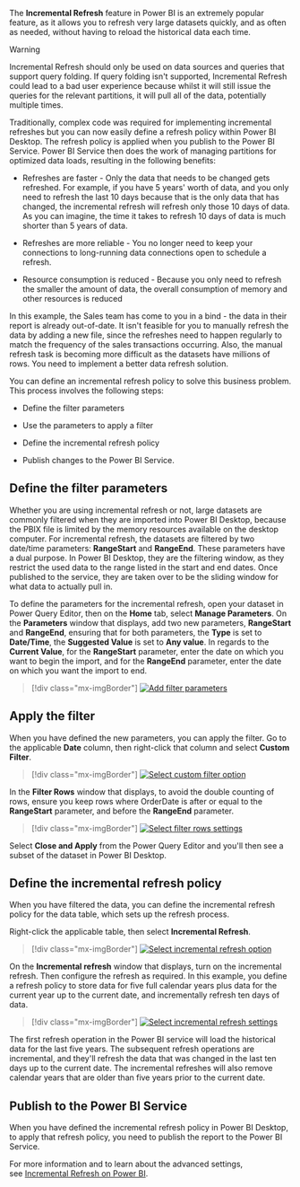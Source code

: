 The **Incremental Refresh** feature in Power BI is an extremely popular feature, as it allows you to refresh very large datasets quickly, and as often as needed, without having to reload the historical data each time.

> [!WARNING]
> Incremental Refresh should only be used on data sources and queries that support query folding. If query folding isn't supported, Incremental Refresh could lead to a bad user experience because whilst it will still issue the queries for the relevant partitions, it will pull all of the data, potentially multiple times.

Traditionally, complex code was required for implementing incremental refreshes but you can now easily define a refresh policy within Power BI Desktop. The refresh policy is applied when you publish to the Power BI Service. Power BI Service then does the work of managing partitions for optimized data loads, resulting in the following benefits:

-   Refreshes are faster - Only the data that needs to be changed gets refreshed. For example, if you have 5 years' worth of data, and you only need to refresh the last 10 days because that is the only data that has changed, the incremental refresh will refresh only those 10 days of data. As you can imagine, the time it takes to refresh 10 days of data is much shorter than 5 years of data.

-   Refreshes are more reliable - You no longer need to keep your connections to long-running data connections open to schedule a refresh.

-   Resource consumption is reduced - Because you only need to refresh the smaller the amount of data, the overall consumption of memory and other resources is reduced

In this example, the Sales team has come to you in a bind - the data in their report is already out-of-date. It isn't feasible for you to manually refresh the data by adding a new file, since the refreshes need to happen regularly to match the frequency of the sales transactions occurring. Also, the manual refresh task is becoming more difficult as the datasets have millions of rows. You need to implement a better data refresh solution.

You can define an incremental refresh policy to solve this business problem. This process involves the following steps:

-   Define the filter parameters

-   Use the parameters to apply a filter

-   Define the incremental refresh policy

-   Publish changes to the Power BI Service.

## Define the filter parameters

Whether you are using incremental refresh or not, large datasets are commonly filtered when they are imported into Power BI Desktop, because the PBIX file is limited by the memory resources available on the desktop computer. For incremental refresh, the datasets are filtered by two date/time parameters: **RangeStart** and **RangeEnd**. These parameters have a dual purpose. In Power BI Desktop, they are the filtering window, as they restrict the used data to the range listed in the start and end dates. Once published to the service, they are taken over to be the sliding window for what data to actually pull in.

To define the parameters for the incremental refresh, open your dataset in Power Query Editor, then on the **Home** tab, select **Manage Parameters**. On the **Parameters** window that displays, add two new parameters, **RangeStart** and **RangeEnd**, ensuring that for both parameters, the **Type** is set to **Date/Time**, the **Suggested Value** is set to **Any value**. In regards to the **Current Value**, for the **RangeStart** parameter, enter the date on which you want to begin the import, and for the **RangeEnd** parameter, enter the date on which you want the import to end.

> [!div class="mx-imgBorder"]
> [![Add filter parameters](../media/6-add-filter-parameters-ssm.png)](../media/6-add-filter-parameters-ssm.png#lightbox)

## Apply the filter

When you have defined the new parameters, you can apply the filter. Go to the applicable **Date** column, then right-click that column and select **Custom Filter**.

> [!div class="mx-imgBorder"]
> [![Select custom filter option](../media/6-select-custom-filter-option-ssm.png)](../media/6-select-custom-filter-option-ssm.png#lightbox)

In the **Filter Rows** window that displays, to avoid the double counting of rows, ensure you keep rows where OrderDate is after or equal to the **RangeStart** parameter, and before the **RangeEnd** parameter.

> [!div class="mx-imgBorder"]
> [![Select filter rows settings](../media/6-select-filter-rows-settings-ss.png)](../media/6-select-filter-rows-settings-ss.png#lightbox)

Select **Close and Apply** from the Power Query Editor and you'll then see a subset of the dataset in Power BI Desktop.

## Define the incremental refresh policy

When you have filtered the data, you can define the incremental refresh policy for the data table, which sets up the refresh process.

Right-click the applicable table, then select **Incremental Refresh**.

> [!div class="mx-imgBorder"]
> [![Select incremental refresh option](../media/6-select-incremental-refresh-option-ssm.png)](../media/6-select-incremental-refresh-option-ssm.png#lightbox)

On the **Incremental refresh** window that displays, turn on the incremental refresh. Then configure the refresh as required. In this example, you define a refresh policy to store data for five full calendar years plus data for the current year up to the current date, and incrementally refresh ten days of data. 

> [!div class="mx-imgBorder"]
> [![Select incremental refresh settings](../media/6-select-incremental-refresh-settings-ssm.png)](../media/6-select-incremental-refresh-settings-ssm.png#lightbox)

The first refresh operation in the Power BI service will load the historical data for the last five years. The subsequent refresh operations are incremental, and they'll refresh the data that was changed in the last ten days up to the current date. The incremental refreshes will also remove calendar years that are older than five years prior to the current date.

## Publish to the Power BI Service

When you have defined the incremental refresh policy in Power BI Desktop, to apply that refresh policy, you need to publish the report to the Power BI Service.

For more information and to learn about the advanced settings, see [Incremental Refresh on Power BI](https://docs.microsoft.com/power-bi/service-premium-incremental-refresh/?azure-portal=true).
